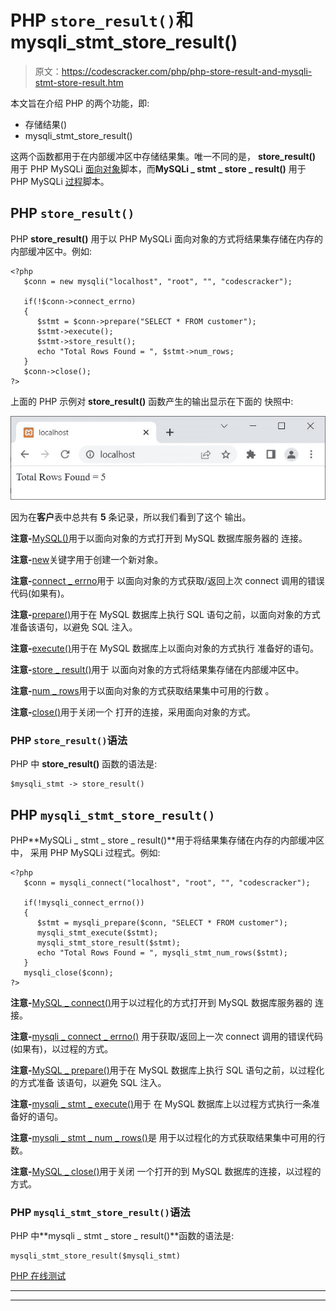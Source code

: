 # PHP `store_result()`和 mysqli_stmt_store_result()

> 原文：<https://codescracker.com/php/php-store-result-and-mysqli-stmt-store-result.htm>

本文旨在介绍 PHP 的两个功能，即:

*   存储结果()
*   mysqli_stmt_store_result()

这两个函数都用于在内部缓冲区中存储结果集。唯一不同的是， **store_result()** 用于 PHP MySQLi <u>面向对象</u>脚本，而**MySQLi _ stmt _ store _ result()** 用于 PHP MySQLi <u>过程</u>脚本。

## PHP `store_result()`

PHP **store_result()** 用于以 PHP MySQLi 面向对象的方式将结果集存储在内存的内部缓冲区中。例如:

```
<?php
   $conn = new mysqli("localhost", "root", "", "codescracker");

   if(!$conn->connect_errno)
   {
      $stmt = $conn->prepare("SELECT * FROM customer");
      $stmt->execute();
      $stmt->store_result();
      echo "Total Rows Found = ", $stmt->num_rows;
   }
   $conn->close();
?>
```

上面的 PHP 示例对 **store_result()** 函数产生的输出显示在下面的 快照中:

![php store result function](img/6781d1f4b069ecd7b9a7172e1477ebe3.png)

因为在**客户**表中总共有 **5** 条记录，所以我们看到了这个 输出。

**注意-**[MySQL()](/php/php-mysqli-connect-to-database.htm)用于以面向对象的方式打开到 MySQL 数据库服务器的 连接。

**注意-**[new](/php/php-new-keyword.htm)关键字用于创建一个新对象。

**注意-**[connect _ errno](/php/php-connect-errno-and-mysqli-connect-errno.htm)用于 以面向对象的方式获取/返回上次 connect 调用的错误代码(如果有)。

**注意-**[prepare()](/php/php-prepare-and-mysqli-prepare.htm)用于在 MySQL 数据库上执行 SQL 语句之前，以面向对象的方式准备该语句，以避免 SQL 注入。

**注意-**[execute()](/php/php-execute-and-mysqli-stmt-execute.htm)用于在 MySQL 数据库上以面向对象的方式执行 准备好的语句。

**注意-**[store _ result()](/php/php-store-result-and-mysqli-stmt-store-result.htm)用于 以面向对象的方式将结果集存储在内部缓冲区中。

**注意-**[num _ rows](/php/php-num-rows-and-mysqli-stmt-num-rows.htm)用于以面向对象的方式获取结果集中可用的行数 。

**注意-**[close()](/php/php-mysqli-close-database-connection.htm)用于关闭一个 打开的连接，采用面向对象的方式。

### PHP `store_result()`语法

PHP 中 **store_result()** 函数的语法是:

```
$mysqli_stmt -> store_result()
```

## PHP `mysqli_stmt_store_result()`

PHP**MySQLi _ stmt _ store _ result()**用于将结果集存储在内存的内部缓冲区中， 采用 PHP MySQLi 过程式。例如:

```
<?php
   $conn = mysqli_connect("localhost", "root", "", "codescracker");

   if(!mysqli_connect_errno())
   {
      $stmt = mysqli_prepare($conn, "SELECT * FROM customer");
      mysqli_stmt_execute($stmt);
      mysqli_stmt_store_result($stmt);
      echo "Total Rows Found = ", mysqli_stmt_num_rows($stmt);
   }
   mysqli_close($conn);
?>
```

**注意-**[MySQL _ connect()](/php/php-mysqli-connect-to-database.htm)用于以过程化的方式打开到 MySQL 数据库服务器的 连接。

**注意-**[mysqli _ connect _ errno()](/php/php-connect-errno-and-mysqli-connect-errno.htm) 用于获取/返回上一次 connect 调用的错误代码(如果有)，以过程的方式。

**注意-**[MySQL _ prepare()](/php/php-prepare-and-mysqli-prepare.htm)用于在 MySQL 数据库上执行 SQL 语句之前，以过程化的方式准备 该语句，以避免 SQL 注入。

**注意-**[mysqli _ stmt _ execute()](/php/php-execute-and-mysqli-stmt-execute.htm)用于 在 MySQL 数据库上以过程方式执行一条准备好的语句。

**注意-**[mysqli _ stmt _ num _ rows()](/php/php-num-rows-and-mysqli-stmt-num-rows.htm)是 用于以过程化的方式获取结果集中可用的行数。

**注意-**[MySQL _ close()](/php/php-mysqli-close-database-connection.htm)用于关闭 一个打开的到 MySQL 数据库的连接，以过程的方式。

### PHP `mysqli_stmt_store_result()`语法

PHP 中**mysqli _ stmt _ store _ result()**函数的语法是:

```
mysqli_stmt_store_result($mysqli_stmt)
```

[PHP 在线测试](/exam/showtest.php?subid=8)

* * *

* * *